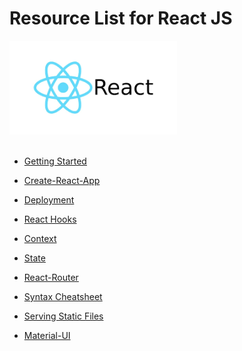 # Resource List for React JS

<img alt="Node" src="./assets/react.png" height="150">
<br>
<br>

- [Getting Started](https://reactjs.org/docs/getting-started.html)

- [Create-React-App](https://reactjs.org/docs/create-a-new-react-app.html)

- [Deployment](https://create-react-app.dev/docs/deployment/)

- [React Hooks](https://reactjs.org/docs/hooks-reference.html)

- [Context](https://reactjs.org/docs/context.html)

- [State](https://reactjs.org/docs/state-and-lifecycle.html)

- [React-Router](https://reactrouter.com/web/guides/quick-start)

- [Syntax Cheatsheet](https://devhints.io/react)

- [Serving Static Files](https://medium.com/better-programming/how-to-display-images-in-react-dfe22a66d5e7)

- [Material-UI](https://material-ui.com/)